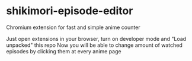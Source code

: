 # shikimori-episode-editor
Chromium extension for fast and simple anime counter

Just open extensions in your browser, turn on developer mode and "Load unpacked" this repo
Now you will be able to change amount of watched episodes by clicking them at every anime page
